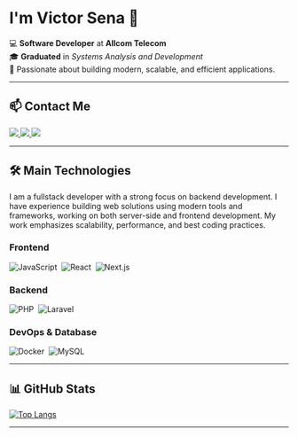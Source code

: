 
# I'm Victor Sena 👋  

💻 **Software Developer** at **Allcom Telecom**  
🎓 **Graduated** in *Systems Analysis and Development*  
🚀 Passionate about building modern, scalable, and efficient applications.

---
## 📫 Contact Me
<div>
  <a href="https://www.instagram.com/senavictors" target="_blank">
    <img src="https://img.shields.io/badge/-Instagram-%23E4405F?style=for-the-badge&logo=instagram&logoColor=white">
  </a>
  <a href="mailto:victorsena760@gmail.com">
    <img src="https://img.shields.io/badge/-Gmail-%23333?style=for-the-badge&logo=gmail&logoColor=white">
  </a>
  <a href="https://www.linkedin.com/in/senavictors/" target="_blank">
    <img src="https://img.shields.io/badge/-LinkedIn-%230077B5?style=for-the-badge&logo=linkedin&logoColor=white">
  </a>
</div>

---

## 🛠️ Main Technologies

I am a fullstack developer with a strong focus on backend development. I have experience building web solutions using modern tools and frameworks, working on both server-side and frontend development. My work emphasizes scalability, performance, and best coding practices.

### **Frontend**
![JavaScript](https://img.shields.io/badge/JavaScript-F7DF1E?style=for-the-badge&logo=javascript&logoColor=black)&nbsp;
![React](https://img.shields.io/badge/React-20232A?style=for-the-badge&logo=react&logoColor=61DAFB)&nbsp;
![Next.js](https://img.shields.io/badge/Next.js-000000?style=for-the-badge&logo=next.js&logoColor=white)&nbsp;

### **Backend**
![PHP](https://img.shields.io/badge/PHP-777BB4?style=for-the-badge&logo=php&logoColor=white)&nbsp;
![Laravel](https://img.shields.io/badge/Laravel-FF2D20?style=for-the-badge&logo=laravel&logoColor=white)&nbsp;

### **DevOps & Database**
![Docker](https://img.shields.io/badge/Docker-2496ED?style=for-the-badge&logo=docker&logoColor=white)&nbsp;
![MySQL](https://img.shields.io/badge/MySQL-005C84?style=for-the-badge&logo=mysql&logoColor=white)&nbsp;

---

## 📊 GitHub Stats

[![Top Langs](https://github-readme-stats.vercel.app/api/top-langs/?username=Senavictors&layout=compact&show_icons=true&theme=tokyonight)](https://github.com/Senavictors/github-readme-stats)

---
